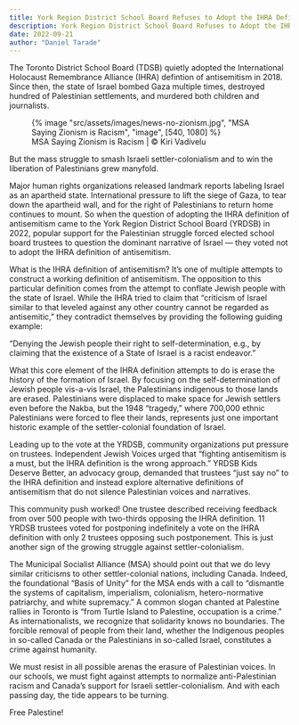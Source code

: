```yaml
---
title: York Region District School Board Refuses to Adopt the IHRA Defintion of Antisemitism
description: York Region District School Board Refuses to Adopt the IHRA Defintion of Antisemitism
date: 2022-09-21
author: "Daniel Tarade"
---
```


The Toronto District School Board (TDSB) quietly adopted the International Holocaust Remembrance Alliance (IHRA) defintion of antisemitism in 2018. Since then, the state of Israel bombed Gaza multiple times, destroyed hundred of Palestinian settlements, and murdered both children and journalists.

<!-- excerpt -->

<figure>
{% image "src/assets/images/news-no-zionism.jpg", "MSA Saying Zionism is Racism", "image", [540, 1080] %}
<figcaption>MSA Saying Zionism is Racism | © Kiri Vadivelu</figcaption>
</figure>

But the mass struggle to smash Israeli settler-colonialism and to win the liberation of Palestinians grew manyfold.

Major human rights organizations released landmark reports labeling Israel as an apartheid state. International pressure to lift the siege of Gaza, to tear down the apartheid wall, and for the right of Palestinians to return home continues to mount. So when the question of adopting the IHRA definition of antisemitism came to the York Region District School Board (YRDSB) in 2022, popular support for the Palestinian struggle forced elected school board trustees to question the dominant narrative of Israel — they voted not to adopt the IHRA definition of antisemitism.

What is the IHRA definition of antisemitism? It’s one of multiple attempts to construct a working definition of antisemitism. The opposition to this particular definition comes from the attempt to conflate Jewish people with the state of Israel. While the IHRA tried to claim that “criticism of Israel similar to that leveled against any other country cannot be regarded as antisemitic,” they contradict themselves by providing the following guiding example:

“Denying the Jewish people their right to self-determination, e.g., by claiming that the existence of a State of Israel is a racist endeavor.”

What this core element of the IHRA definition attempts to do is erase the history of the formation of Israel. By focusing on the self-determination of Jewish people vis-a-vis Israel, the Palestinians indigenous to those lands are erased. Palestinians were displaced to make space for Jewish settlers even before the Nakba, but the 1948 “tragedy,” where 700,000 ethnic Palestinians were forced to flee their lands, represents just one important historic example of the settler-colonial foundation of Israel.

Leading up to the vote at the YRDSB, community organizations put pressure on trustees. Independent Jewish Voices urged that “fighting antisemitism is a must, but the IHRA definition is the wrong approach.” YRDSB Kids Deserve Better, an advocacy group, demanded that trustees “just say no” to the IHRA definition and instead explore alternative definitions of antisemitism that do not silence Palestinian voices and narratives.

This community push worked! One trustee described receiving feedback from over 500 people with two-thirds opposing the IHRA definition. 11 YRDSB trustees voted for postponing indefinitely a vote on the IHRA definition with only 2 trustees opposing such postponement. This is just another sign of the growing struggle against settler-colonialism.

The Municipal Socialist Alliance (MSA) should point out that we do levy similar criticisms to other settler-colonial nations, including Canada. Indeed, the foundational “Basis of Unity” for the MSA ends with a call to “dismantle the systems of capitalism, imperialism, colonialism, hetero-normative patriarchy, and white supremacy.” A common slogan chanted at Palestine rallies in Toronto is “from Turtle Island to Palestine, occupation is a crime.” As internationalists, we recognize that solidarity knows no boundaries. The forcible removal of people from their land, whether the Indigenous peoples in so-called Canada or the Palestinians in so-called Israel, constitutes a crime against humanity.

We must resist in all possible arenas the erasure of Palestinian voices. In our schools, we must fight against attempts to normalize anti-Palestinian racism and Canada’s support for Israeli settler-colonialism. And with each passing day, the tide appears to be turning.

Free Palestine!
